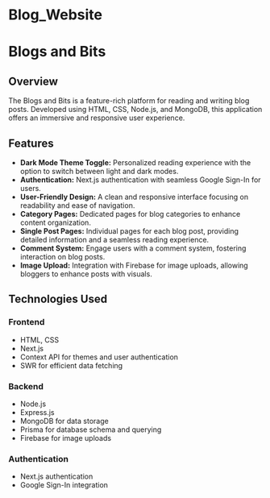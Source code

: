 # Blog_Website
# Blogs and Bits 

## Overview

The Blogs and Bits is a feature-rich platform for reading and writing blog posts. Developed using HTML, CSS, Node.js, and MongoDB, this application offers an immersive and responsive user experience. 

## Features

- **Dark Mode Theme Toggle:** Personalized reading experience with the option to switch between light and dark modes.
- **Authentication:** Next.js authentication with seamless Google Sign-In for users.
- **User-Friendly Design:** A clean and responsive interface focusing on readability and ease of navigation.
- **Category Pages:** Dedicated pages for blog categories to enhance content organization.
- **Single Post Pages:** Individual pages for each blog post, providing detailed information and a seamless reading experience.
- **Comment System:** Engage users with a comment system, fostering interaction on blog posts.
- **Image Upload:** Integration with Firebase for image uploads, allowing bloggers to enhance posts with visuals.

## Technologies Used

### Frontend

- HTML, CSS
- Next.js
- Context API for themes and user authentication
- SWR for efficient data fetching

### Backend

- Node.js
- Express.js
- MongoDB for data storage
- Prisma for database schema and querying
- Firebase for image uploads

### Authentication

- Next.js authentication
- Google Sign-In integration
